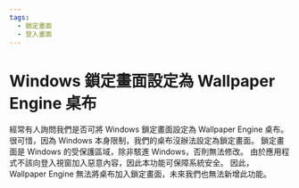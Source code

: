 ```yaml
---
tags:
  - 鎖定畫面
  - 登入畫面
---
```


# Windows 鎖定畫面設定為 Wallpaper Engine 桌布

經常有人詢問我們是否可將 Windows 鎖定畫面設定為 Wallpaper Engine 桌布。 很可惜，因為 Windows 本身限制，我們的桌布沒辦法設定為鎖定畫面。 鎖定畫面是 Windows 的受保護區域，除非駭進 Windows，否則無法修改。 由於應用程式不該向登入視窗加入惡意內容，因此本功能可保障系統安全。 因此，Wallpaper Engine 無法將桌布加入鎖定畫面，未來我們也無法新增此功能。